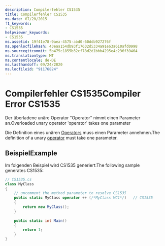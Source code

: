 ```yaml
---
description: Compilerfehler CS1535
title: Compilerfehler CS1535
ms.date: 07/20/2015
f1_keywords:
- CS1535
helpviewer_keywords:
- CS1535
ms.assetid: 19f41e78-9aea-4575-abd0-60ddb927276f
ms.openlocfilehash: 43eaa154db93f17632d5334a91e63a610afd0998
ms.sourcegitcommit: 5b475c1855b32cf78d2d1bbb4295e4c236f39464
ms.translationtype: MT
ms.contentlocale: de-DE
ms.lasthandoff: 09/24/2020
ms.locfileid: "91176824"
---
```

# <a name="compiler-error-cs1535"></a><span data-ttu-id="035dd-103">Compilerfehler CS1535</span><span class="sxs-lookup"><span data-stu-id="035dd-103">Compiler Error CS1535</span></span>

<span data-ttu-id="035dd-104">Der überladene unäre Operator "Operator" nimmt einen Parameter an.</span><span class="sxs-lookup"><span data-stu-id="035dd-104">Overloaded unary operator 'operator' takes one parameter</span></span>  
  
 <span data-ttu-id="035dd-105">Die Definition eines unären [Operators](../language-reference/operators/operator-overloading.md) muss einen Parameter annehmen.</span><span class="sxs-lookup"><span data-stu-id="035dd-105">The definition of a unary [operator](../language-reference/operators/operator-overloading.md) must take one parameter.</span></span>  
  
## <a name="example"></a><span data-ttu-id="035dd-106">Beispiel</span><span class="sxs-lookup"><span data-stu-id="035dd-106">Example</span></span>  

 <span data-ttu-id="035dd-107">Im folgenden Beispiel wird CS1535 generiert:</span><span class="sxs-lookup"><span data-stu-id="035dd-107">The following sample generates CS1535:</span></span>  
  
```csharp  
// CS1535.cs  
class MyClass  
{  
    // uncomment the method parameter to resolve CS1535  
    public static MyClass operator ++ (/*MyClass MC1*/)   // CS1535  
    {  
        return new MyClass();  
    }  
  
    public static int Main()  
    {  
        return 1;  
    }  
}  
```
